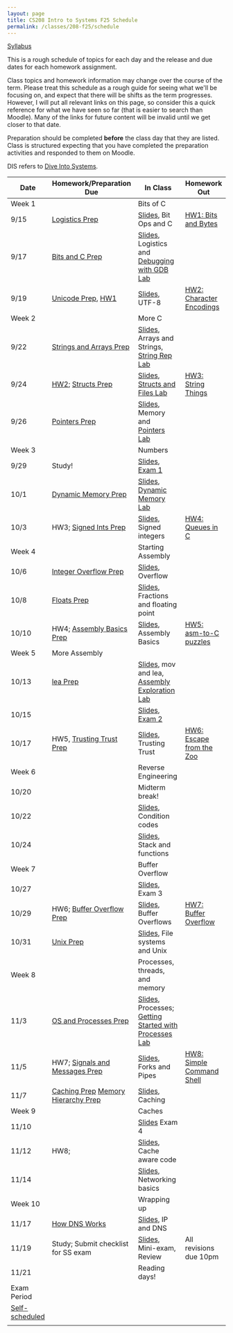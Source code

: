```yaml
---
layout: page
title: CS208 Intro to Systems F25 Schedule
permalink: /classes/208-f25/schedule
---
```


[Syllabus](syllabus)

This is a rough schedule of topics for each day and the release and due dates for each homework assignment.

Class topics and homework information may change over the course of the term. Please treat this schedule as a rough guide for seeing what we'll be focusing on, and expect that there will be shifts as the term progresses. However, I will put all relevant links on this page, so consider this a quick reference for what we have seen so far (that is easier to search than Moodle). Many of the links for future content will be invalid until we get closer to that date.

Preparation should be completed **before** the class day that they are listed. Class is structured expecting that you have completed the preparation activities and responded to them on Moodle.

DIS refers to [Dive Into Systems](https://diveintosystems.org/book/index.html).

| Date	| Homework/Preparation Due	| In Class |	Homework Out |
| ------- | --------------- | ------------- | -------------- |
| Week 1 | | Bits of C| |
| 9/15| [Logistics Prep](intro-logistics-prep) |  [Slides](), Bit Ops and C| [HW1: Bits and Bytes](hw1) |
| 9/17 | [Bits and C Prep](bits-c-prep) |  [Slides](https://docs.google.com/presentation/d/1mQ_tI4UWB0xVPrqaux1pCCNGKk_3tVcMWN6rrwCBLjc/edit?usp=sharing), Logistics and [Debugging with GDB Lab](c-gdb-lab)|	 |
| 9/19 | [Unicode Prep](unicode-prep), [HW1](hw1) | [Slides](https://docs.google.com/presentation/d/1KUi0jrs8UeXemMSyNfRSvCnf8j3MFFv0y3nOgGV1-aU/edit?usp=sharing), UTF-8|	 [HW2: Character Encodings](hw2) |
| Week 2 | | More C | |
| 9/22 |  [Strings and Arrays Prep](strings-prep)  | [Slides](https://docs.google.com/presentation/d/12CUWNNlhgl-NJ3fmvAnyxf3QyPXrgzCDLxOJV6kASJ4/edit?usp=sharing), Arrays and Strings, [String Rep Lab](char-rep-lab)	|  |
| 9/24 | [HW2](hw2); [Structs Prep](structs-prep)  |	[Slides](https://docs.google.com/presentation/d/10fLXS17QT_Rxf3JRab855Fnm4S4IdocfXMpiNLM_CWU/edit?usp=sharing), [Structs and Files Lab](structs-files-lab)	|[HW3: String Things](hw3) |
| 9/26 | [Pointers Prep](pointers-prep)  | [Slides](https://docs.google.com/presentation/d/1eul5sVl1u_siIX5Ou0nyXhDgrH4Ve_qCXgUyxwgYq9w/edit?usp=sharing), Memory and [Pointers Lab](pointers-lab) 	|  |
| Week 3 | |  Numbers | |
| 9/29 | Study!  |	[Slides](https://docs.google.com/presentation/d/16nVL6HKOmwamiC_-UP1o53df6ybZxKiIh-O11ISOZTQ/edit?usp=sharing), [Exam 1](exam1) |  |
| 10/1 | [Dynamic Memory Prep](dynamic-prep)  |	[Slides](https://docs.google.com/presentation/d/1HHVa39oHeTrZtgoy8io8XHAAdqs3rTG5nsFjiAQZerc/edit?usp=sharing),  [Dynamic Memory Lab](dynamic-lab) | |
| 10/3 | HW3; [Signed Ints Prep](signed-prep) |	   [Slides](https://docs.google.com/presentation/d/1qT6pwu7uafnk-SMxPTblxgFsqfM76PAcZm9_VV7wjYo/edit?usp=sharing), 	Signed integers |[HW4: Queues in C](hw4) |
| Week 4 | | Starting Assembly | |
| 10/6 | [Integer Overflow Prep](int-overflow-prep)| [Slides](https://docs.google.com/presentation/d/1DtBm6GU8ld-44vt0DhHBC3Ca3tXVF8xcZcrnELj-W2M/edit?usp=sharing), Overflow 	|  |
| 10/8 | [Floats Prep](floats-prep) |	[Slides](https://docs.google.com/presentation/d/18poK0zNyH6qRLdU4hygBB8_WVkCCYN0IdDqVR_VsGKU/edit?usp=sharing), Fractions and floating point	|  |
| 10/10 | HW4; [Assembly Basics Prep](asm-basics-prep) |	[Slides](https://docs.google.com/presentation/d/1cR6D8JpgE51nZfXFS8BRZtAaySX2fUZ9h20xNg-EyFY/edit?usp=sharing), Assembly Basics |[HW5: asm-to-C puzzles](hw5) |
| Week 5 |  More Assembly |  | |
| 10/13 |	[lea Prep](asm-lea-prep)	| [Slides](https://docs.google.com/presentation/d/1LcxQJJARg4McZVBF9JrVshljJbkzqLtvyS-aCgyTwDU/edit?usp=sharing), mov and lea, [Assembly Exploration Lab](asm-lea-lab)	|  |
| 10/15 |    | [Slides](), [Exam 2](exam2)|  |
| 10/17	|HW5, [Trusting Trust Prep](trust-prep)  |	[Slides](),  Trusting Trust	| [HW6: Escape from the Zoo](hw7) |
| Week 6 | | Reverse Engineering | |
| 10/20 |  | Midterm break! | |
| 10/22 |  | [Slides](), Condition codes| |
| 10/24 |  |	[Slides](), Stack and functions	|   |
| Week 7 | | Buffer Overflow | |
| 10/27 | | [Slides](),	Exam 3	 | |
| 10/29 |	HW6; [Buffer Overflow Prep](buffer-overflow-prep) |[Slides](), Buffer Overflows	| [HW7: Buffer Overflow](hw8)  |
| 10/31 |[Unix Prep](useful-unix-prep)  |[Slides](),	File systems and Unix	|  |
| Week 8 | | Processes, threads, and memory| |
| 11/3 |[OS and Processes Prep](os-processes-prep) | [Slides](),	Processes; [Getting Started with Processes Lab](https://www.cs.carleton.edu/faculty/tamert/courses/cs208-f23/labs/lab7/)	 |  |	
| 11/5 | HW7; [Signals and Messages Prep](os-signals-prep)	|  [Slides](), Forks and Pipes |	[HW8: Simple Command Shell]() |
| 11/7 |[Caching Prep](caching-prep) [Memory Hierarchy Prep](mem-hierarchy-prep) | [Slides](), Caching	|  |	
| Week 9 | | Caches| |
| 11/10 |   | [Slides]()	Exam 4|  |
| 11/12 | HW8; |[Slides](),  Cache aware code |  |
| 11/14	|   | [Slides](), Networking basics | |
| Week 10 | | Wrapping up | |
| 11/17 | [How DNS Works](https://howdns.works/) |[Slides](), IP and DNS| |
| 11/19 |  Study; Submit checklist for SS exam | [Slides](), Mini-exam, Review |All revisions due 10pm|
| 11/21 |  | Reading days!| |
| Exam Period | | | |
| [Self-scheduled](quiz-final) | |  | |
| | |   | |
